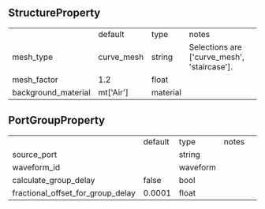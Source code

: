 ## StructureProperty
<table class="custom-table">
   <tr>
    <td class="typeface"></td>
    <td class="typeface">default</td>
    <td class="typeface">type</td>
    <td class="typeface">notes</td>
  </tr>
  <tr>
    <td>mesh_type</td>
    <td>curve_mesh</td>
    <td>string</td>
    <td>Selections are ['curve_mesh', 'staircase'].</td>
  </tr>
  <tr>
    <td>mesh_factor</td>
    <td>1.2</td>
    <td>float</td>
    <td></td>
  </tr>
  <tr>
    <td>background_material</td>
    <td>mt['Air']</td>
    <td>material</td>
    <td></td>
  </tr>
</table>

 ## PortGroupProperty
 <table class="custom-table">
   <tr>
    <td class="typeface"></td>
    <td class="typeface">default</td>
    <td class="typeface">type</td>
    <td class="typeface">notes</td>
  </tr>
  <tr>
    <td>source_port</td>
    <td></td>
    <td>string</td>
    <td>&nbsp;&nbsp;&nbsp;&nbsp;&nbsp;&nbsp;&nbsp;&nbsp;&nbsp;&nbsp;&nbsp;&nbsp;&nbsp;&nbsp;&nbsp;&nbsp;&nbsp;&nbsp;&nbsp;&nbsp;&nbsp;&nbsp;&nbsp;&nbsp;&nbsp;&nbsp;&nbsp;&nbsp;&nbsp;&nbsp;&nbsp;&nbsp;&nbsp;&nbsp;&nbsp;&nbsp;&nbsp;&nbsp;&nbsp;&nbsp;&nbsp;&nbsp;&nbsp;&nbsp;&nbsp;&nbsp;&nbsp;&nbsp;&nbsp;&nbsp;&nbsp;&nbsp;&nbsp;&nbsp;&nbsp;&nbsp;</td>
  </tr>
  <tr>
    <td>waveform_id</td>
    <td></td>
    <td>waveform</td>
    <td></td>
  </tr>
  <tr>
    <td>calculate_group_delay</td>
    <td>false</td>
    <td>bool</td>
    <td></td>
  </tr>
  <tr>
    <td>fractional_offset_for_group_delay</td>
    <td>0.0001</td>
    <td>float</td>
    <td></td>
  </tr>
</table>
